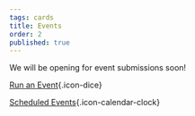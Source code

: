 ```yaml
---
tags: cards
title: Events
order: 2
published: true
---
```


We will be opening for event submissions soon!

[Run an Event](https://www.bigbadcon.com/run-an-event/){.icon-dice}

[Scheduled Events](/events/){.icon-calendar-clock}

<!-- [Games on Demand](https://www.bigbadcon.com/games-on-demand-how-it-works/){.icon-games-on-demand} -->

<!--[GM in Games on Demand](https://www.bigbadcon.com/games-on-demand/){.icon-games-on-demand}-->

